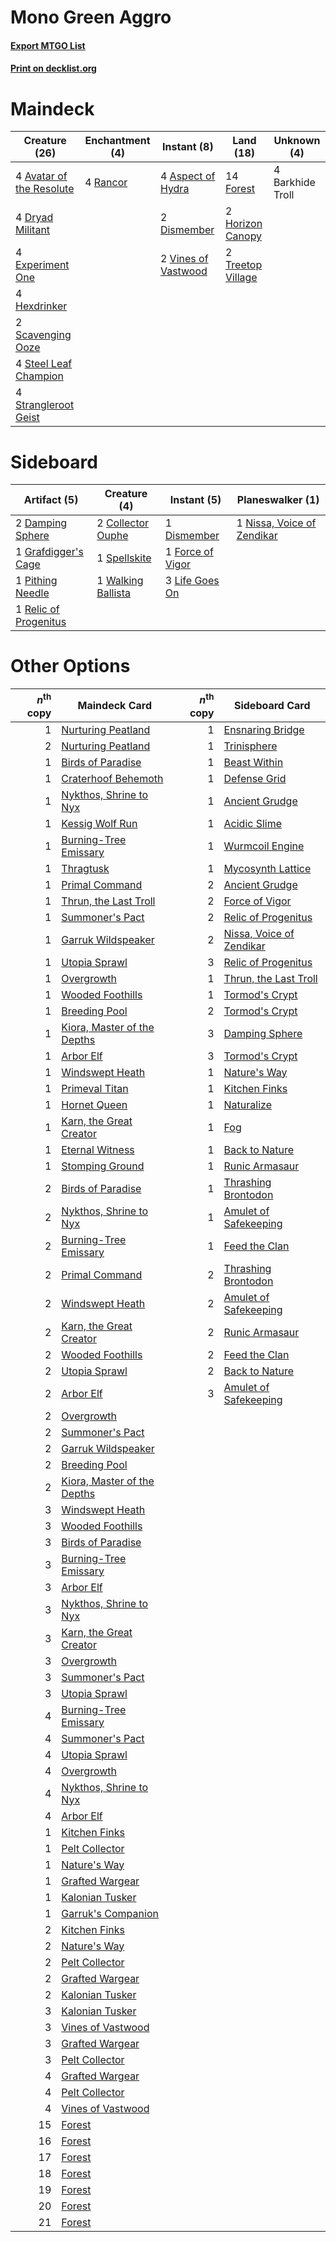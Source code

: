 # Mono Green Aggro

#### [Export MTGO List](../collection/Mono%20Green%20Aggro/Mono%20Green%20Aggro.txt)
#### [Print on decklist.org](http://decklist.org/?deckmain=4%09Aspect%20of%20Hydra%0A4%09Avatar%20of%20the%20Resolute%0A4%09Barkhide%20Troll%0A2%09Dismember%0A4%09Dryad%20Militant%0A4%09Experiment%20One%0A14%09Forest%0A4%09Hexdrinker%0A2%09Horizon%20Canopy%0A4%09Rancor%0A2%09Scavenging%20Ooze%0A4%09Steel%20Leaf%20Champion%0A4%09Strangleroot%20Geist%0A2%09Treetop%20Village%0A2%09Vines%20of%20Vastwood&deckside=2%09Collector%20Ouphe%0A2%09Damping%20Sphere%0A1%09Dismember%0A1%09Force%20of%20Vigor%0A1%09Grafdigger's%20Cage%0A3%09Life%20Goes%20On%0A1%09Nissa,%20Voice%20of%20Zendikar%0A1%09Pithing%20Needle%0A1%09Relic%20of%20Progenitus%0A1%09Spellskite%0A1%09Walking%20Ballista)
# Maindeck

|                                           Creature (26)                                           |                                  Enchantment (4)                                  |                                         Instant (8)                                          |                                         Land (18)                                          |  Unknown (4)   |
|---------------------------------------------------------------------------------------------------|-----------------------------------------------------------------------------------|----------------------------------------------------------------------------------------------|--------------------------------------------------------------------------------------------|----------------|
|4 [Avatar of the Resolute](http://gatherer.wizards.com/Pages/Card/Details.aspx?multiverseid=394503)|4 [Rancor](http://gatherer.wizards.com/Pages/Card/Details.aspx?multiverseid=442175)|4 [Aspect of Hydra](http://gatherer.wizards.com/Pages/Card/Details.aspx?multiverseid=378489)  |14 [Forest](http://gatherer.wizards.com/Pages/Card/Details.aspx?multiverseid=439860)        |4 Barkhide Troll|
|4 [Dryad Militant](http://gatherer.wizards.com/Pages/Card/Details.aspx?multiverseid=456369)        |                                                                                   |2 [Dismember](http://gatherer.wizards.com/Pages/Card/Details.aspx?multiverseid=382182)        |2 [Horizon Canopy](http://gatherer.wizards.com/Pages/Card/Details.aspx?multiverseid=409571) |                |
|4 [Experiment One](http://gatherer.wizards.com/Pages/Card/Details.aspx?multiverseid=405219)        |                                                                                   |2 [Vines of Vastwood](http://gatherer.wizards.com/Pages/Card/Details.aspx?multiverseid=397747)|2 [Treetop Village](http://gatherer.wizards.com/Pages/Card/Details.aspx?multiverseid=106455)|                |
|4 [Hexdrinker](http://gatherer.wizards.com/Pages/Card/Details.aspx?multiverseid=464117)            |                                                                                   |                                                                                              |                                                                                            |                |
|2 [Scavenging Ooze](http://gatherer.wizards.com/Pages/Card/Details.aspx?multiverseid=420783)       |                                                                                   |                                                                                              |                                                                                            |                |
|4 [Steel Leaf Champion](http://gatherer.wizards.com/Pages/Card/Details.aspx?multiverseid=443070)   |                                                                                   |                                                                                              |                                                                                            |                |
|4 [Strangleroot Geist](http://gatherer.wizards.com/Pages/Card/Details.aspx?multiverseid=262671)    |                                                                                   |                                                                                              |                                                                                            |                |


# Sideboard

|                                          Artifact (5)                                          |                                        Creature (4)                                         |                                        Instant (5)                                        |                                          Planeswalker (1)                                           |
|------------------------------------------------------------------------------------------------|---------------------------------------------------------------------------------------------|-------------------------------------------------------------------------------------------|-----------------------------------------------------------------------------------------------------|
|2 [Damping Sphere](http://gatherer.wizards.com/Pages/Card/Details.aspx?multiverseid=443101)     |2 [Collector Ouphe](http://gatherer.wizards.com/Pages/Card/Details.aspx?multiverseid=464107) |1 [Dismember](http://gatherer.wizards.com/Pages/Card/Details.aspx?multiverseid=382182)     |1 [Nissa, Voice of Zendikar](http://gatherer.wizards.com/Pages/Card/Details.aspx?multiverseid=417424)|
|1 [Grafdigger's Cage](http://gatherer.wizards.com/Pages/Card/Details.aspx?multiverseid=278452)  |1 [Spellskite](http://gatherer.wizards.com/Pages/Card/Details.aspx?multiverseid=397743)      |1 [Force of Vigor](http://gatherer.wizards.com/Pages/Card/Details.aspx?multiverseid=464113)|                                                                                                     |
|1 [Pithing Needle](http://gatherer.wizards.com/Pages/Card/Details.aspx?multiverseid=129526)     |1 [Walking Ballista](http://gatherer.wizards.com/Pages/Card/Details.aspx?multiverseid=423848)|3 [Life Goes On](http://gatherer.wizards.com/Pages/Card/Details.aspx?multiverseid=430810)  |                                                                                                     |
|1 [Relic of Progenitus](http://gatherer.wizards.com/Pages/Card/Details.aspx?multiverseid=174824)|                                                                                             |                                                                                           |                                                                                                     |


# Other Options

|*n*<sup>th</sup> copy|                                            Maindeck Card                                             |*n*<sup>th</sup> copy|                                          Sideboard Card                                           |
|--------------------:|------------------------------------------------------------------------------------------------------|--------------------:|---------------------------------------------------------------------------------------------------|
|                    1|[Nurturing Peatland](http://gatherer.wizards.com/Pages/Card/Details.aspx?multiverseid=464192)         |                    1|[Ensnaring Bridge](http://gatherer.wizards.com/Pages/Card/Details.aspx?multiverseid=15866)         |
|                    2|[Nurturing Peatland](http://gatherer.wizards.com/Pages/Card/Details.aspx?multiverseid=464192)         |                    1|[Trinisphere](http://gatherer.wizards.com/Pages/Card/Details.aspx?multiverseid=43545)              |
|                    1|[Birds of Paradise](http://gatherer.wizards.com/Pages/Card/Details.aspx?multiverseid=129906)          |                    1|[Beast Within](http://gatherer.wizards.com/Pages/Card/Details.aspx?multiverseid=446158)            |
|                    1|[Craterhoof Behemoth](http://gatherer.wizards.com/Pages/Card/Details.aspx?multiverseid=240027)        |                    1|[Defense Grid](http://gatherer.wizards.com/Pages/Card/Details.aspx?multiverseid=45481)             |
|                    1|[Nykthos, Shrine to Nyx](http://gatherer.wizards.com/Pages/Card/Details.aspx?multiverseid=373713)     |                    1|[Ancient Grudge](http://gatherer.wizards.com/Pages/Card/Details.aspx?multiverseid=235600)          |
|                    1|[Kessig Wolf Run](http://gatherer.wizards.com/Pages/Card/Details.aspx?multiverseid=233256)            |                    1|[Acidic Slime](http://gatherer.wizards.com/Pages/Card/Details.aspx?multiverseid=376237)            |
|                    1|[Burning-Tree Emissary](http://gatherer.wizards.com/Pages/Card/Details.aspx?multiverseid=426627)      |                    1|[Wurmcoil Engine](http://gatherer.wizards.com/Pages/Card/Details.aspx?multiverseid=389756)         |
|                    1|[Thragtusk](http://gatherer.wizards.com/Pages/Card/Details.aspx?multiverseid=430614)                  |                    1|[Mycosynth Lattice](http://gatherer.wizards.com/Pages/Card/Details.aspx?multiverseid=446209)       |
|                    1|[Primal Command](http://gatherer.wizards.com/Pages/Card/Details.aspx?multiverseid=220571)             |                    2|[Ancient Grudge](http://gatherer.wizards.com/Pages/Card/Details.aspx?multiverseid=235600)          |
|                    1|[Thrun, the Last Troll](http://gatherer.wizards.com/Pages/Card/Details.aspx?multiverseid=214050)      |                    2|[Force of Vigor](http://gatherer.wizards.com/Pages/Card/Details.aspx?multiverseid=464113)          |
|                    1|[Summoner's Pact](http://gatherer.wizards.com/Pages/Card/Details.aspx?multiverseid=442178)            |                    2|[Relic of Progenitus](http://gatherer.wizards.com/Pages/Card/Details.aspx?multiverseid=174824)     |
|                    1|[Garruk Wildspeaker](http://gatherer.wizards.com/Pages/Card/Details.aspx?multiverseid=247323)         |                    2|[Nissa, Voice of Zendikar](http://gatherer.wizards.com/Pages/Card/Details.aspx?multiverseid=417424)|
|                    1|[Utopia Sprawl](http://gatherer.wizards.com/Pages/Card/Details.aspx?multiverseid=442181)              |                    3|[Relic of Progenitus](http://gatherer.wizards.com/Pages/Card/Details.aspx?multiverseid=174824)     |
|                    1|[Overgrowth](http://gatherer.wizards.com/Pages/Card/Details.aspx?multiverseid=135282)                 |                    1|[Thrun, the Last Troll](http://gatherer.wizards.com/Pages/Card/Details.aspx?multiverseid=214050)   |
|                    1|[Wooded Foothills](http://gatherer.wizards.com/Pages/Card/Details.aspx?multiverseid=405116)           |                    1|[Tormod's Crypt](http://gatherer.wizards.com/Pages/Card/Details.aspx?multiverseid=389723)          |
|                    1|[Breeding Pool](http://gatherer.wizards.com/Pages/Card/Details.aspx?multiverseid=97088)               |                    2|[Tormod's Crypt](http://gatherer.wizards.com/Pages/Card/Details.aspx?multiverseid=389723)          |
|                    1|[Kiora, Master of the Depths](http://gatherer.wizards.com/Pages/Card/Details.aspx?multiverseid=401931)|                    3|[Damping Sphere](http://gatherer.wizards.com/Pages/Card/Details.aspx?multiverseid=443101)          |
|                    1|[Arbor Elf](http://gatherer.wizards.com/Pages/Card/Details.aspx?multiverseid=442149)                  |                    3|[Tormod's Crypt](http://gatherer.wizards.com/Pages/Card/Details.aspx?multiverseid=389723)          |
|                    1|[Windswept Heath](http://gatherer.wizards.com/Pages/Card/Details.aspx?multiverseid=405115)            |                    1|[Nature's Way](http://gatherer.wizards.com/Pages/Card/Details.aspx?multiverseid=442756)            |
|                    1|[Primeval Titan](http://gatherer.wizards.com/Pages/Card/Details.aspx?multiverseid=438749)             |                    1|[Kitchen Finks](http://gatherer.wizards.com/Pages/Card/Details.aspx?multiverseid=370458)           |
|                    1|[Hornet Queen](http://gatherer.wizards.com/Pages/Card/Details.aspx?multiverseid=238141)               |                    1|[Naturalize](http://gatherer.wizards.com/Pages/Card/Details.aspx?multiverseid=129656)              |
|                    1|[Karn, the Great Creator](http://gatherer.wizards.com/Pages/Card/Details.aspx?multiverseid=460928)    |                    1|[Fog](http://gatherer.wizards.com/Pages/Card/Details.aspx?multiverseid=746)                        |
|                    1|[Eternal Witness](http://gatherer.wizards.com/Pages/Card/Details.aspx?multiverseid=51628)             |                    1|[Back to Nature](http://gatherer.wizards.com/Pages/Card/Details.aspx?multiverseid=208284)          |
|                    1|[Stomping Ground](http://gatherer.wizards.com/Pages/Card/Details.aspx?multiverseid=405110)            |                    1|[Runic Armasaur](http://gatherer.wizards.com/Pages/Card/Details.aspx?multiverseid=447336)          |
|                    2|[Birds of Paradise](http://gatherer.wizards.com/Pages/Card/Details.aspx?multiverseid=129906)          |                    1|[Thrashing Brontodon](http://gatherer.wizards.com/Pages/Card/Details.aspx?multiverseid=456570)     |
|                    2|[Nykthos, Shrine to Nyx](http://gatherer.wizards.com/Pages/Card/Details.aspx?multiverseid=373713)     |                    1|[Amulet of Safekeeping](http://gatherer.wizards.com/Pages/Card/Details.aspx?multiverseid=447363)   |
|                    2|[Burning-Tree Emissary](http://gatherer.wizards.com/Pages/Card/Details.aspx?multiverseid=426627)      |                    1|[Feed the Clan](http://gatherer.wizards.com/Pages/Card/Details.aspx?multiverseid=386535)           |
|                    2|[Primal Command](http://gatherer.wizards.com/Pages/Card/Details.aspx?multiverseid=220571)             |                    2|[Thrashing Brontodon](http://gatherer.wizards.com/Pages/Card/Details.aspx?multiverseid=456570)     |
|                    2|[Windswept Heath](http://gatherer.wizards.com/Pages/Card/Details.aspx?multiverseid=405115)            |                    2|[Amulet of Safekeeping](http://gatherer.wizards.com/Pages/Card/Details.aspx?multiverseid=447363)   |
|                    2|[Karn, the Great Creator](http://gatherer.wizards.com/Pages/Card/Details.aspx?multiverseid=460928)    |                    2|[Runic Armasaur](http://gatherer.wizards.com/Pages/Card/Details.aspx?multiverseid=447336)          |
|                    2|[Wooded Foothills](http://gatherer.wizards.com/Pages/Card/Details.aspx?multiverseid=405116)           |                    2|[Feed the Clan](http://gatherer.wizards.com/Pages/Card/Details.aspx?multiverseid=386535)           |
|                    2|[Utopia Sprawl](http://gatherer.wizards.com/Pages/Card/Details.aspx?multiverseid=442181)              |                    2|[Back to Nature](http://gatherer.wizards.com/Pages/Card/Details.aspx?multiverseid=208284)          |
|                    2|[Arbor Elf](http://gatherer.wizards.com/Pages/Card/Details.aspx?multiverseid=442149)                  |                    3|[Amulet of Safekeeping](http://gatherer.wizards.com/Pages/Card/Details.aspx?multiverseid=447363)   |
|                    2|[Overgrowth](http://gatherer.wizards.com/Pages/Card/Details.aspx?multiverseid=135282)                 |                     |                                                                                                   |
|                    2|[Summoner's Pact](http://gatherer.wizards.com/Pages/Card/Details.aspx?multiverseid=442178)            |                     |                                                                                                   |
|                    2|[Garruk Wildspeaker](http://gatherer.wizards.com/Pages/Card/Details.aspx?multiverseid=247323)         |                     |                                                                                                   |
|                    2|[Breeding Pool](http://gatherer.wizards.com/Pages/Card/Details.aspx?multiverseid=97088)               |                     |                                                                                                   |
|                    2|[Kiora, Master of the Depths](http://gatherer.wizards.com/Pages/Card/Details.aspx?multiverseid=401931)|                     |                                                                                                   |
|                    3|[Windswept Heath](http://gatherer.wizards.com/Pages/Card/Details.aspx?multiverseid=405115)            |                     |                                                                                                   |
|                    3|[Wooded Foothills](http://gatherer.wizards.com/Pages/Card/Details.aspx?multiverseid=405116)           |                     |                                                                                                   |
|                    3|[Birds of Paradise](http://gatherer.wizards.com/Pages/Card/Details.aspx?multiverseid=129906)          |                     |                                                                                                   |
|                    3|[Burning-Tree Emissary](http://gatherer.wizards.com/Pages/Card/Details.aspx?multiverseid=426627)      |                     |                                                                                                   |
|                    3|[Arbor Elf](http://gatherer.wizards.com/Pages/Card/Details.aspx?multiverseid=442149)                  |                     |                                                                                                   |
|                    3|[Nykthos, Shrine to Nyx](http://gatherer.wizards.com/Pages/Card/Details.aspx?multiverseid=373713)     |                     |                                                                                                   |
|                    3|[Karn, the Great Creator](http://gatherer.wizards.com/Pages/Card/Details.aspx?multiverseid=460928)    |                     |                                                                                                   |
|                    3|[Overgrowth](http://gatherer.wizards.com/Pages/Card/Details.aspx?multiverseid=135282)                 |                     |                                                                                                   |
|                    3|[Summoner's Pact](http://gatherer.wizards.com/Pages/Card/Details.aspx?multiverseid=442178)            |                     |                                                                                                   |
|                    3|[Utopia Sprawl](http://gatherer.wizards.com/Pages/Card/Details.aspx?multiverseid=442181)              |                     |                                                                                                   |
|                    4|[Burning-Tree Emissary](http://gatherer.wizards.com/Pages/Card/Details.aspx?multiverseid=426627)      |                     |                                                                                                   |
|                    4|[Summoner's Pact](http://gatherer.wizards.com/Pages/Card/Details.aspx?multiverseid=442178)            |                     |                                                                                                   |
|                    4|[Utopia Sprawl](http://gatherer.wizards.com/Pages/Card/Details.aspx?multiverseid=442181)              |                     |                                                                                                   |
|                    4|[Overgrowth](http://gatherer.wizards.com/Pages/Card/Details.aspx?multiverseid=135282)                 |                     |                                                                                                   |
|                    4|[Nykthos, Shrine to Nyx](http://gatherer.wizards.com/Pages/Card/Details.aspx?multiverseid=373713)     |                     |                                                                                                   |
|                    4|[Arbor Elf](http://gatherer.wizards.com/Pages/Card/Details.aspx?multiverseid=442149)                  |                     |                                                                                                   |
|                    1|[Kitchen Finks](http://gatherer.wizards.com/Pages/Card/Details.aspx?multiverseid=370458)              |                     |                                                                                                   |
|                    1|[Pelt Collector](http://gatherer.wizards.com/Pages/Card/Details.aspx?multiverseid=452891)             |                     |                                                                                                   |
|                    1|[Nature's Way](http://gatherer.wizards.com/Pages/Card/Details.aspx?multiverseid=442756)               |                     |                                                                                                   |
|                    1|[Grafted Wargear](http://gatherer.wizards.com/Pages/Card/Details.aspx?multiverseid=50927)             |                     |                                                                                                   |
|                    1|[Kalonian Tusker](http://gatherer.wizards.com/Pages/Card/Details.aspx?multiverseid=370700)            |                     |                                                                                                   |
|                    1|[Garruk's Companion](http://gatherer.wizards.com/Pages/Card/Details.aspx?multiverseid=205025)         |                     |                                                                                                   |
|                    2|[Kitchen Finks](http://gatherer.wizards.com/Pages/Card/Details.aspx?multiverseid=370458)              |                     |                                                                                                   |
|                    2|[Nature's Way](http://gatherer.wizards.com/Pages/Card/Details.aspx?multiverseid=442756)               |                     |                                                                                                   |
|                    2|[Pelt Collector](http://gatherer.wizards.com/Pages/Card/Details.aspx?multiverseid=452891)             |                     |                                                                                                   |
|                    2|[Grafted Wargear](http://gatherer.wizards.com/Pages/Card/Details.aspx?multiverseid=50927)             |                     |                                                                                                   |
|                    2|[Kalonian Tusker](http://gatherer.wizards.com/Pages/Card/Details.aspx?multiverseid=370700)            |                     |                                                                                                   |
|                    3|[Kalonian Tusker](http://gatherer.wizards.com/Pages/Card/Details.aspx?multiverseid=370700)            |                     |                                                                                                   |
|                    3|[Vines of Vastwood](http://gatherer.wizards.com/Pages/Card/Details.aspx?multiverseid=397747)          |                     |                                                                                                   |
|                    3|[Grafted Wargear](http://gatherer.wizards.com/Pages/Card/Details.aspx?multiverseid=50927)             |                     |                                                                                                   |
|                    3|[Pelt Collector](http://gatherer.wizards.com/Pages/Card/Details.aspx?multiverseid=452891)             |                     |                                                                                                   |
|                    4|[Grafted Wargear](http://gatherer.wizards.com/Pages/Card/Details.aspx?multiverseid=50927)             |                     |                                                                                                   |
|                    4|[Pelt Collector](http://gatherer.wizards.com/Pages/Card/Details.aspx?multiverseid=452891)             |                     |                                                                                                   |
|                    4|[Vines of Vastwood](http://gatherer.wizards.com/Pages/Card/Details.aspx?multiverseid=397747)          |                     |                                                                                                   |
|                   15|[Forest](http://gatherer.wizards.com/Pages/Card/Details.aspx?multiverseid=439860)                     |                     |                                                                                                   |
|                   16|[Forest](http://gatherer.wizards.com/Pages/Card/Details.aspx?multiverseid=439860)                     |                     |                                                                                                   |
|                   17|[Forest](http://gatherer.wizards.com/Pages/Card/Details.aspx?multiverseid=439860)                     |                     |                                                                                                   |
|                   18|[Forest](http://gatherer.wizards.com/Pages/Card/Details.aspx?multiverseid=439860)                     |                     |                                                                                                   |
|                   19|[Forest](http://gatherer.wizards.com/Pages/Card/Details.aspx?multiverseid=439860)                     |                     |                                                                                                   |
|                   20|[Forest](http://gatherer.wizards.com/Pages/Card/Details.aspx?multiverseid=439860)                     |                     |                                                                                                   |
|                   21|[Forest](http://gatherer.wizards.com/Pages/Card/Details.aspx?multiverseid=439860)                     |                     |                                                                                                   |


